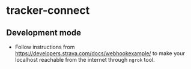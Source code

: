 # tracker-connect

## Development mode

- Follow instructions from <https://developers.strava.com/docs/webhookexample/> to make your localhost reachable from the internet through `ngrok` tool.
